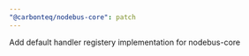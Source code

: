 ```yaml
---
"@carbonteq/nodebus-core": patch
---
```


Add default handler registery implementation for nodebus-core
